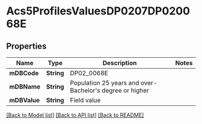 # Acs5ProfilesValuesDP0207DP020068E

## Properties
Name | Type | Description | Notes
------------ | ------------- | ------------- | -------------
**mDBCode** | **String** | DP02_0068E | 
**mDBName** | **String** | Population 25 years and over- Bachelor&#39;s degree or higher | 
**mDBValue** | **String** | Field value | 

[[Back to Model list]](../README.md#documentation-for-models) [[Back to API list]](../README.md#documentation-for-api-endpoints) [[Back to README]](../README.md)


